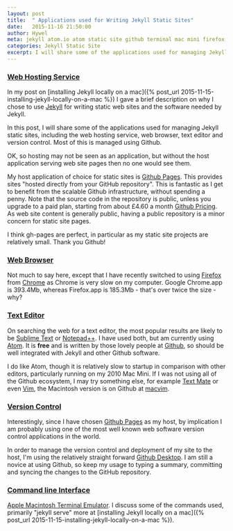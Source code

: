 ```yaml
---
layout: post
title:  " Applications used for Writing Jekyll Static Sites"
date:   2015-11-16 21:50:00
author: Hywel
meta: jekyll atom.io atom static site github terminal mac mini firefox chrome gh-pages
categories: Jekyll Static Site
excerpt: I will share some of the applications used for managing Jekyll static sites, including the web hosting service, web browser, text editor and version control.  Most of this is managed using Github.
---
```


### [Web Hosting Service](https://en.wikipedia.org/wiki/Web_hosting_service)

In my post on [installing Jekyll locally on a mac]({% post_url 2015-11-15-installing-jekyll-locally-on-a-mac %}) I gave a brief description on why I chose to use [Jekyll](http://jekyllrb.com/) for writing static web sites and the software needed by Jekyll.

In this post, I will share some of the applications used for managing Jekyll static sites, including the web hosting service, web browser, text editor and version control.  Most of this is managed using Github.

OK, so hosting may not be seen as an application, but without the host application serving web site pages then no one would see them.  

My host application of choice for static sites is [Github Pages](https://pages.github.com).  This provides sites "hosted directly from your GitHub repository".  This is fantastic as I get to benefit from the scalable Github infrastructure, without spending a penny.  Note that the source code in the repository is public, unless you upgrade to a paid plan, starting from about £4.60 a month [Github Pricing](https://github.com/pricing).  As web site content is generally public, having a public repository is a minor concern for static site pages.

I think gh-pages are perfect, in particular as my static site projects are relatively small.  Thank you Github!

### [Web Browser](https://en.wikipedia.org/wiki/Web_browser)

Not much to say here, except that I have recently switched to using [Firefox](https://www.mozilla.org/en-US/firefox/new/) from [Chrome](https://www.google.com/chrome) as Chrome is very slow on my computer. Google Chrome.app is 393.4Mb, whereas Firefox.app is 185.3Mb - that's over twice the size - why?

### [Text Editor](https://en.wikipedia.org/wiki/Text_editor)

On searching the web for a text editor, the most popular results are likely to be [Sublime Text](http://www.sublimetext.com/) or [Notepad++](https://notepad-plus-plus.org/).  I have used both, but am currently using [Atom](https://atom.io/).  It is **free** and is written by those lovely people at [Github](https://github.com/), so should be well integrated with Jekyll and other Github software.

I do like Atom, though it is relatively slow to startup in comparison with other editors, particularly running on my 2010 Mac Mini.  If I was not using all of the Github ecosystem, I may try something else, for example [Text Mate](http://macromates.com) or even  [Vim]( http://www.vim.org), the Macintosh version is on Github at [macvim](https://github.com/macvim-dev/macvim).

### [Version Control](https://en.wikipedia.org/wiki/Version_control)

Interestingly, since I have chosen [Github Pages](https://pages.github.com) as my host, by implication I am probably using one of the most well known web software version control applications in the world.

In order to manage the version control and deployment of my site to the host, I'm using the relatively straight forward [Github Desktop](https://desktop.github.com/).  I am still a novice at using Github, so keep my usage to typing a summary, committing and syncing the changes to the GitHub repository.  

### [Command line Interface](https://en.wikipedia.org/wiki/Command-line_interface)

[Apple Macintosh Terminal Emulator](https://en.wikipedia.org/wiki/Terminal_%28OS_X%29).  I discuss some of the commands used, primarily "jekyll serve" more at [installing Jekyll locally on a mac]({% post_url 2015-11-15-installing-jekyll-locally-on-a-mac %}).
